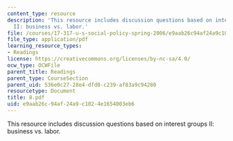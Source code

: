 ```yaml
---
content_type: resource
description: 'This resource includes discussion questions based on interest groups
  II: business vs. labor.'
file: /courses/17-317-u-s-social-policy-spring-2006/e9aab26c94af24a9c1024e1654003eb6_8.pdf
file_type: application/pdf
learning_resource_types:
- Readings
license: https://creativecommons.org/licenses/by-nc-sa/4.0/
ocw_type: OCWFile
parent_title: Readings
parent_type: CourseSection
parent_uid: 536e0c27-28e4-dfd0-c239-af83a9c94280
resourcetype: Document
title: 8.pdf
uid: e9aab26c-94af-24a9-c102-4e1654003eb6
---
```

This resource includes discussion questions based on interest groups II: business vs. labor.